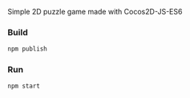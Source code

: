 Simple 2D puzzle game made with Cocos2D-JS-ES6

### Build
```sh
npm publish
```

### Run
```sh
npm start
```
